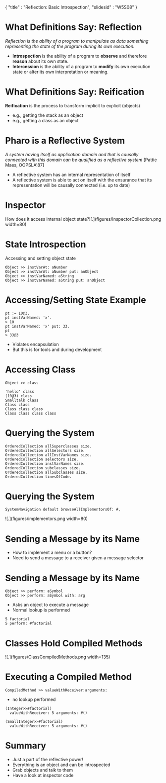 {"title" : "Reflection: Basic Introspection","slidesid" : "W5S08"}# What Definitions Say: Reflection_Reflection is the ability of a program to manipulate as data something representing the state of the program during its own execution._- **Introspection** is the ability of a program to **observe** and therefore **reason** about its own state.- **Intercession** is the ability of a program to **modify** its own execution state or alter its own interpretation or meaning.# What Definitions Say: Reification**Reification** is the process to transform implicit to explicit \(objects\)- e.g., getting the stack as an object- e.g., getting a class as an object# Pharo is a Reflective System_A system having itself as application domain and that is causally connected with this domain can be qualified as a reflective system_ \[Pattie Maes, OOPSLA'87\]- A reflective system has an internal representation of itself- A reflective system is able to act on itself with the ensurance that its representation will be causally connected \(i.e. up to date\)# InspectorHow does it access internal object state?![.](figures/InspectorCollection.png width=80)# State IntrospectionAccessing and setting object state```Object >> instVarAt: aNumber
Object >> instVarAt: aNumber put: anObject
Object >> instVarNamed: aString
Object >> instVarNamed: aString put: anObject```# Accessing/Setting State Example```pt := 10@3.
pt instVarNamed: 'x'.
> 10
pt instVarNamed: 'x' put: 33.
pt
> 33@3```- Violates encapsulation- But this is for tools and during development# Accessing Class```Object >> class``````'hello' class
(10@3) class
Smalltalk class
Class class
Class class class
Class class class class```# Querying the System```OrderedCollection allSuperclasses size.
OrderedCollection allSelectors size.
OrderedCollection allInstVarNames size.
OrderedCollection selectors size.
OrderedCollection instVarNames size.
OrderedCollection subclasses size.
OrderedCollection allSubclasses size.
OrderedCollection linesOfCode.```# Querying the System```SystemNavigation default browseAllImplementorsOf: #,```![.](figures/implementors.png width=80)# Sending a Message by its Name- How to implement a menu or a button?- Need to send a message to a receiver given a message selector# Sending a Message by its Name```Object >> perform: aSymbol
Object >> perform: aSymbol with: arg```- Asks an object to execute a message- Normal lookup is performed```5 factorial
5 perform: #factorial```# Classes Hold Compiled Methods![.](figures/ClassCompiledMethods.png width=135)# Executing a Compiled Method```CompiledMethod >> valueWithReceiver:arguments:```- no lookup performed```(Integer>>#factorial)
  valueWithReceiver: 5 arguments: #()``````(SmallInteger>>#factorial)
  valueWithReceiver: 5 arguments: #()```# Summary- Just a part of the reflective power!- Everything is an object and can be introspected- Grab objects and talk to them- Have a look at inspector code